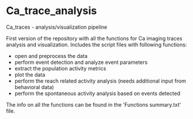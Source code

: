 # Ca_trace_analysis
Ca_traces - analysis/visualization pipeline

First version of the repository with all the functions for Ca imaging traces
analysis and visualization. Includes the script files with following functions:

- open and preprocess the data 
- perform event detection and analyze event parameters
- extract the population activity metrics
- plot the data
- perform the reach related activity analysis (needs additional input from behavioral data)
- perform the spontaneous activity analysis based on events detected

The info on all the functions can be found in the 'Functions summary.txt' file. 
